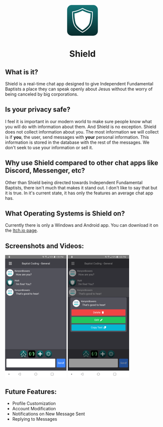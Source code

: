<div align="center">
    <img src="./README_Assets/logo.png" width="100" style="border-radius:15%;"/>
    <h1>Shield</h1>
</div>

## What is it?
Shield is a real-time chat app designed to give Independent Fundamental Baptists a place they can speak openly about Jesus without the worry of being canceled by big corporations.

## Is your privacy safe?
I feel it is important in our modern world to make sure people know what you will do with information about them. And Shield is no exception. Shield does not collect information about you. The most information we will collect is if <b>you</b>, the user, send messages with <b>your</b> personal information. This information is stored in the database with the rest of the messages. We don't seek to use your information or sell it.

## Why use Shield compared to other chat apps like Discord, Messenger, etc?
Other than Shield being directed towards Independent Fundamental Baptists, there isn't much that makes it stand out. I don't like to say that but it is true. In it's current state, it has only the features an average chat app has.

## What Operating Systems is Shield on?
Currently there is only a Windows and Android app. You can download it on the [Itch.io page](https://kenyonbwrs.itch.io/shield).

## Screenshots and Videos:
<div>
    <img src="./README_Assets/screenshot_1.png" width="200"/>
    <img src="./README_Assets/screenshot_2.png" width="200"/>
</div>

## Future Features:
- Profile Customization
- Account Modification
- Notifications on New Message Sent
- Replying to Messages